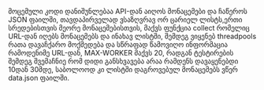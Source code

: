 მოცემული კოდი დანიშუნლებაა API-დან აიღოს მონაცემები და ჩაწეროს JSON ფაილში,
თავდაპირველად ვსაზღვრავ ორ ცარიელ ლისტს,ერთი სრედებისთვის მეორე მონაცემებისთვის,
მაქვს ფუნქცია collect რომელიც URL-დან იღებს მონაცემებს და ინახავ ლისტში,
შემდეგ ვიყენებ threadpools რათა დავაჩქარო მოქმედება და სწრაფად წამოვიღო ინფორმაცია რამოდენიმე URL-დან,
MAX-WORKER მაქვს 20, რადგან ტესტირების შემდეგ შვემაჩნიე რომ დიდი განსხვავება არაა რამდენს დავაყენებდი 10დან 30მდე, 
საბოლოოდ კი ლისტში დაგროვებულ მონაცემებს ვწერ data.json ფაილში.
